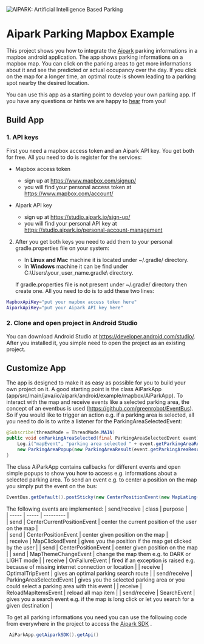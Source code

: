 ![AIPARK: Artificial Intelligence Based Parking](https://raw.githubusercontent.com/Aipark-Matthias/AiparkiOSSDK/master/logo.png)  
  
# Aipark Parking Mapbox Example
  
This project shows you how to integrate the [ Aipark](https://www.aipark.io/) parking informations in a mapbox android application. 
The app shows parking informations on a mapbox map. You can click on the parking areas to get more informations about it and see the predicted or actual occupancy over the day. If you click on the map for a longer time, an optimal route is shown leading to a parking spot nearby the desired location.

You can use this app as a starting point to develop your own parking app. If you have any questions or hints we are happy to [ hear](mailto:info@aipark.io)  from you!
  
## Build App
### 1. API keys

First you need a mapbox access token and an Aipark API key. You get both for free. All you need to do is register for the services:

- Mapbox access token
	-  sign up at https://www.mapbox.com/signup/
	-  you will find your personal access token at https://www.mapbox.com/account/

- Aipark API key
	- sign up at https://studio.aipark.io/sign-up/
	-  you will find your personal API key at https://studio.aipark.io/personal-account-management

2. After you get both keys you need to add them to your personal gradle.properties file on your system:

	- In  **Linux and Mac** machine it is located under ~/.gradle/ directory.  
    - In  **Windows** machine it can be find under C:\Users\your_user_name\.gradle\ directory.  
    
    If gradle.properties file is not present under ~/.gradle/ directory then create one.
	All you need to do is to add these two lines:
	
```bash  
MapboxApiKey="put your mapbox access token here"
AiparkApiKey="put your Aipark API key here"
```  

### 2. Clone and open project in Android Studio

You can download Android Studio at https://developer.android.com/studio/.
After you installed it, you simple need to open the project as an existing project.

## Customize App
The app is designed to make it as easy as possible for you to build your own project on it.
A good starting point is the class AiParkApp (app/src/main/java/io/aipark/android/example/mapbox/AiParkApp). 
To interact with the map and receive events like a selected parking area, the concept of an eventbus is used (https://github.com/greenrobot/EventBus). So if you would like to trigger an action e.g. if a parking area is selected, all you need to do is to write a listener for the ParkingAreaSelectedEvent:

```java  
@Subscribe(threadMode = ThreadMode.MAIN)  
public void onParkingAreaSelected(final ParkingAreaSelectedEvent event) {  
    Log.i("mapEvent", "parking area selected " + event.getParkingAreaResult());  
    new ParkingAreaPopup(new ParkingAreaResult(event.getParkingAreaResult().getData(), event.getParkingAreaResult().getOccupancy()));  
}
```    

The class AiParkApp contains callbacks for different events and open simple popups to show you how to access e.g. informations about a selected parking area. To send an event e.g. to center a position on the map you simply put the event on the bus:

```java  
EventBus.getDefault().postSticky(new CenterPositionEvent(new MapLatLng(event.getAddressResult().getCoordinate().lat, event.getAddressResult().getCoordinate().lng)));
``` 

The following events are implemented:
| send/receive | class | purpose |  
| ----- | ----- | --------- |  
| send | CenterCurrentPositionEvent | center the current position of the user on the map |  
| send | CenterPositionEvent | center given position on the map |  
| receive | MapClickedEvent | gives you the position if the map get clicked by the user |
| send | CenterPositionEvent | center given position on the map |
| send | MapThemeChangeEvent | change the map them e.g. to DARK or LIGHT mode |
| receive | OnFailureEvent | fired if an exception is raised e.g. because of missing internet connection or location |
| receive | OptimalTripEvent | gives an optimal parking search route |
| send/receive | ParkingAreaSelectedEvent | gives you the selected parking area or you could select a parking area with this event |
| receive | ReloadMapItemsEvent | reload all map item |
| send/receive | SearchEvent | gives you a search event e.g. if the map is long click or let you search for a given destination |

To get all parking informations you need you can use the following code from everywhere in the project to access the [ Aipark SDK](https://github.com/AIPARK-Open-Source/AiparkAndroidSDK) .

```java  
 AiParkApp.getAiparkSDK().getApi()
``` 